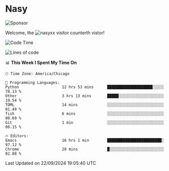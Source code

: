 # Nasy

<!--
<p align="center">
<img height="200" src="https://github-readme-stats.vercel.app/api?username=nasyxx&count_private=true&show_icons=true&theme=dracula&include_all_commits=true"/>
<img height="200" src="https://github-readme-stats.vercel.app/api/top-langs/?username=nasyxx&theme=dracula&hide=html,jupyter+notebook&count_private=true&show_icons=true"/>
</p>

  
----------------
-->

![Sponsor](https://img.shields.io/static/v1.svg?label=Sponsor&message=%E2%9D%A4&logo=GitHub&style=flat&color=pink)
 
Welcome, the ![nasyxx visitor counter](https://count.getloli.com/get/@nasyxx?theme=rule34)th vistor!
 
<!--START_SECTION:waka-->
![Code Time](http://img.shields.io/badge/Code%20Time-4%2C653%20hrs%2027%20mins-blue)

![Lines of code](https://img.shields.io/badge/From%20Hello%20World%20I%27ve%20Written-0%20lines%20of%20code-blue)

📊 **This Week I Spent My Time On** 

```text
🕑︎ Time Zone: America/Chicago

💬 Programming Languages: 
Python                   12 hrs 53 mins      ████████████████████░░░░░   78.13 % 
Other                    3 hrs 13 mins       █████░░░░░░░░░░░░░░░░░░░░   19.54 % 
TOML                     14 mins             ░░░░░░░░░░░░░░░░░░░░░░░░░   01.49 % 
fish                     6 mins              ░░░░░░░░░░░░░░░░░░░░░░░░░   00.69 % 
Git                      1 min               ░░░░░░░░░░░░░░░░░░░░░░░░░   00.15 % 

🔥 Editors: 
Emacs                    16 hrs 1 min        ████████████████████████░   97.12 % 
Chrome                   28 mins             █░░░░░░░░░░░░░░░░░░░░░░░░   02.88 % 
```


 Last Updated on 22/09/2024 19:05:40 UTC
<!--END_SECTION:waka-->

<!-- ![visitors](https://visitor-badge.laobi.icu/badge?page_id=nasyxx.nasyxx) -->
